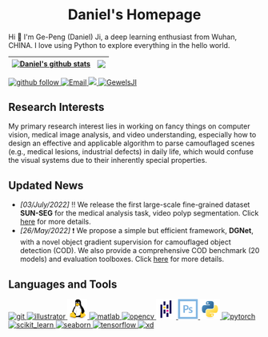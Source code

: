 <h1 align="center">Daniel's Homepage</h1>

Hi 👋 I'm Ge-Peng (Daniel) Ji, a deep learning enthusiast from Wuhan, CHINA. I love using Python to explore everything in the hello world. 

| <a href="https://github.com/mczhuge/github-readme-stats"><img align="center" src="https://github-readme-stats.vercel.app/api?username=GewelsJI&show_icons=true&include_all_commits=true&theme=buefy&hide_border=true" alt="Daniel's github stats" /></a> | <a href="https://github.com/mczhuge/github-readme-stats"><img align="center" src="https://github-readme-stats.vercel.app/api/top-langs/?username=GewelsJI&layout=compact&theme=buefy&hide_border=true" />|
| ------------- | ------------- |

<p> 
  <a href="https://github.com/GewelsJI?tab=followers"> <img src="https://img.shields.io/github/stars/GewelsJI?label=Stars&style=plastic" height="20px" alt="github follow" /> </a>
  <a href="mailto:gepengai.ji@gmail.com"> <img src="https://img.shields.io/badge/gmail-%23D14836.svg?&style=plastic&logo=gmail&logoColor=white" height="20px" alt="Email"> </a>
  <a href="https://scholar.google.com/citations?user=oaxKYKUAAAAJ&hl=en"><img src="https://img.shields.io/badge/More-Google Scholar-green?style=plastic"height="20px"> </a>
  <a href="center"><img src="https://komarev.com/ghpvc/?username=GewelsJI" alt="GewelsJI" height="20px"> </a>
</p>

<h2 align="left">Research Interests</h2>

My primary research interest lies in working on fancy things on computer vision, medical image analysis, and video understanding, especially how to design an effective and applicable algorithm to parse camouflaged scenes (e.g., medical lesions, industrial defects) in daily life, which would confuse the visual systems due to their inherently special properties.

<h2 align="left">Updated News</h2>

- *[03/July/2022]* :bangbang: We release the first large-scale fine-grained dataset **SUN-SEG** for the medical analysis task, video polyp segmentation. Click [here](https://github.com/GewelsJI/VPS) for more details.
- *[26/May/2022]* :heavy_exclamation_mark: We propose a simple but efficient framework, **DGNet**, with a novel object gradient supervision for camouflaged object detection (COD). We also provide a comprehensive COD benchmark (20 models) and evaluation toolboxes. Click [here](https://github.com/GewelsJI/DGNet) for more details.

<!--
<h2 align="left">Top Repository Pins</h2>
  
Here are selected github projects of my research. If you have any questions, please directly push an issue or feel free to drop me an e-mail.

<h3 align="left">A. Camouflaged Scene Understanding</h3>


[![GitHub Extra Pins](https://github-readme-stats.vercel.app/api/pin/?username=GewelsJI&repo=DGNet&theme=buefy)](https://github.com/GewelsJI/DGNet)
[![GitHub Extra Pins](https://github-readme-stats.vercel.app/api/pin/?username=GewelsJI&repo=SINet-V2&theme=buefy)](https://github.com/GewelsJI/SINet-V2)
[![GitHub Extra Pins](https://github-readme-stats.vercel.app/api/pin/?username=DengPingFan&repo=SINet&theme=buefy)](https://github.com/DengPingFan/SINet)


<h3 align="left">B. Medical Image Analysis</h3>

[![GitHub Extra Pins](https://github-readme-stats.vercel.app/api/pin/?username=GewelsJI&repo=VPS&theme=buefy)](https://github.com/GewelsJI/VPS)
[![GitHub Extra Pins](https://github-readme-stats.vercel.app/api/pin/?username=GewelsJI&repo=PNS-Net&theme=buefy)](https://github.com/GewelsJI/PNS-Net)
[![GitHub Extra Pins](https://github-readme-stats.vercel.app/api/pin/?username=DengPingFan&repo=Inf-Net&theme=buefy)](https://github.com/DengPingFan/Inf-Net)
[![GitHub Extra Pins](https://github-readme-stats.vercel.app/api/pin/?username=DengPingFan&repo=PraNet&theme=buefy)](https://github.com/DengPingFan/PraNet)


<h3 align="left">C. Video Content Understanding</h3>

[![GitHub Extra Pins](https://github-readme-stats.vercel.app/api/pin/?username=GewelsJI&repo=FSNet&theme=buefy)](https://github.com/GewelsJI/FSNet)
--!>

<h2 align="left">Languages and Tools</h2>

<p align="left"> <a href="https://git-scm.com/" target="_blank" rel="noreferrer"> <img src="https://www.vectorlogo.zone/logos/git-scm/git-scm-icon.svg" alt="git" width="40" height="40"/> </a> <a href="https://www.adobe.com/in/products/illustrator.html" target="_blank" rel="noreferrer"> <img src="https://www.vectorlogo.zone/logos/adobe_illustrator/adobe_illustrator-icon.svg" alt="illustrator" width="40" height="40"/> </a> <a href="https://www.linux.org/" target="_blank" rel="noreferrer"> <img src="https://raw.githubusercontent.com/devicons/devicon/master/icons/linux/linux-original.svg" alt="linux" width="40" height="40"/> </a> <a href="https://www.mathworks.com/" target="_blank" rel="noreferrer"> <img src="https://upload.wikimedia.org/wikipedia/commons/2/21/Matlab_Logo.png" alt="matlab" width="40" height="40"/> </a> <a href="https://opencv.org/" target="_blank" rel="noreferrer"> <img src="https://www.vectorlogo.zone/logos/opencv/opencv-icon.svg" alt="opencv" width="40" height="40"/> </a> <a href="https://pandas.pydata.org/" target="_blank" rel="noreferrer"> <img src="https://raw.githubusercontent.com/devicons/devicon/2ae2a900d2f041da66e950e4d48052658d850630/icons/pandas/pandas-original.svg" alt="pandas" width="40" height="40"/> </a> <a href="https://www.photoshop.com/en" target="_blank" rel="noreferrer"> <img src="https://raw.githubusercontent.com/devicons/devicon/master/icons/photoshop/photoshop-line.svg" alt="photoshop" width="40" height="40"/> </a> <a href="https://www.python.org" target="_blank" rel="noreferrer"> <img src="https://raw.githubusercontent.com/devicons/devicon/master/icons/python/python-original.svg" alt="python" width="40" height="40"/> </a> <a href="https://pytorch.org/" target="_blank" rel="noreferrer"> <img src="https://www.vectorlogo.zone/logos/pytorch/pytorch-icon.svg" alt="pytorch" width="40" height="40"/> </a> <a href="https://scikit-learn.org/" target="_blank" rel="noreferrer"> <img src="https://upload.wikimedia.org/wikipedia/commons/0/05/Scikit_learn_logo_small.svg" alt="scikit_learn" width="40" height="40"/> </a> <a href="https://seaborn.pydata.org/" target="_blank" rel="noreferrer"> <img src="https://seaborn.pydata.org/_images/logo-mark-lightbg.svg" alt="seaborn" width="40" height="40"/> </a> <a href="https://www.tensorflow.org" target="_blank" rel="noreferrer"> <img src="https://www.vectorlogo.zone/logos/tensorflow/tensorflow-icon.svg" alt="tensorflow" width="40" height="40"/> </a> <a href="https://www.adobe.com/products/xd.html" target="_blank" rel="noreferrer"> <img src="https://cdn.worldvectorlogo.com/logos/adobe-xd.svg" alt="xd" width="40" height="40"/> </a> </p>
